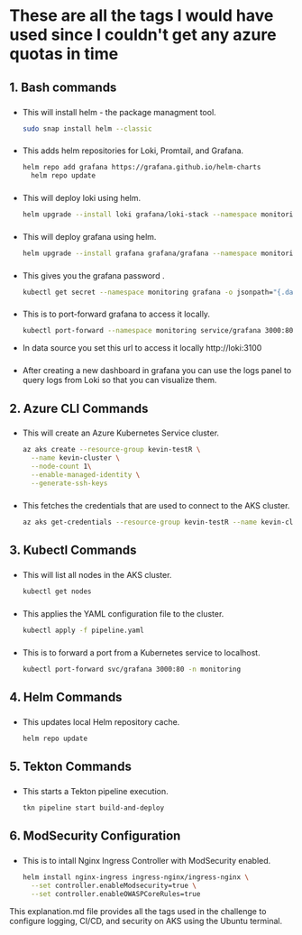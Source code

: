 # These are all the tags I would have used since I couldn't get any azure quotas in time 

## 1. **Bash commands**

### 

- This will install helm - the package managment tool.
  ```bash
  sudo snap install helm --classic
  ```
### 

- This adds helm repositories for Loki, Promtail, and Grafana.
  ```bash
  helm repo add grafana https://grafana.github.io/helm-charts
    helm repo update
  ```
  ### 

- This will deploy loki using helm.
  ```bash
  helm upgrade --install loki grafana/loki-stack --namespace monitoring --create-namespace
  ```
  ### 

- This will deploy grafana using helm.
  ```bash
  helm upgrade --install grafana grafana/grafana --namespace monitoring
  ```
  ### 

- This gives you the grafana password .
  ```bash
  kubectl get secret --namespace monitoring grafana -o jsonpath="{.data.admin-password}" | base64 --decode ; echo
  ```
  ### 

- This is to port-forward grafana to access it locally.
  ```bash
  kubectl port-forward --namespace monitoring service/grafana 3000:80
  ```
- In data source you set this url to access it locally http://loki:3100

### 

- After creating a new dashboard in grafana you can use the logs panel to query logs from Loki so that you can visualize them.
  



## 2. **Azure CLI Commands**

### 

- This will create an Azure Kubernetes Service cluster.
  ```bash
  az aks create --resource-group kevin-testR \
    --name kevin-cluster \
    --node-count 1\
    --enable-managed-identity \
    --generate-ssh-keys
  ```
  
### 

- This fetches the credentials that are used to connect to the AKS cluster.
  ```bash
  az aks get-credentials --resource-group kevin-testR --name kevin-cluster
  ```

## 3. **Kubectl Commands**

### 

- This will list all nodes in the AKS cluster.
  ```bash
  kubectl get nodes
  ```

### 

- This applies the YAML configuration file to the cluster.
  ```bash
  kubectl apply -f pipeline.yaml
  ```

### 

- This is to forward a port from a Kubernetes service to localhost.
  ```bash
  kubectl port-forward svc/grafana 3000:80 -n monitoring
  ```
  

## 4. **Helm Commands**

### 

- This updates local Helm repository cache.
  ```bash
  helm repo update
  ```


## 5. **Tekton Commands**

### 

- This starts a Tekton pipeline execution.
  ```bash
  tkn pipeline start build-and-deploy
  ```

## 6. **ModSecurity Configuration**

### 

- This is to intall Nginx Ingress Controller with ModSecurity enabled.
  ```bash
  helm install nginx-ingress ingress-nginx/ingress-nginx \
    --set controller.enableModsecurity=true \
    --set controller.enableOWASPCoreRules=true
  ```
  



This explanation.md file provides all the tags used in the challenge to configure logging, CI/CD, and security on AKS using the Ubuntu terminal.

